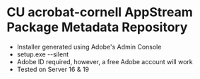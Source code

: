 # CU acrobat-cornell AppStream Package Metadata Repository

- Installer generated using Adobe's Admin Console
- setup.exe --silent
- Adobe ID required, however, a free Adobe account will work
- Tested on Server 16 & 19



